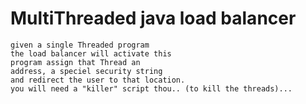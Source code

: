 # MultiThreaded java load balancer
	given a single Threaded program
  	the load balancer will activate this
  	program assign that Thread an 
  	address, a speciel security string
  	and redirect the user to that location.
  	you will need a "killer" script thou.. (to kill the threads)...
